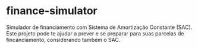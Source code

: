 # finance-simulator
Simulador de financiamento com Sistema de Amortização Constante (SAC). Este projeto pode te ajudar a prever e se preparar para suas parcelas de fincanciamento, considerando também o SAC.